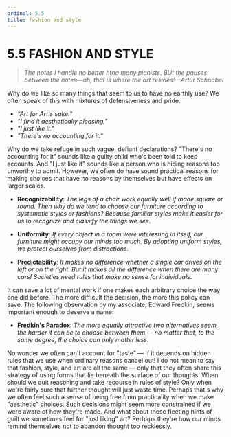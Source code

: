 ```yaml
---
ordinal: 5.5
title: fashion and style
---
```


# 5.5 FASHION AND STYLE

> _The notes I handle no better htna many pianists. BUt the pauses between the notes&mdash;ah, that is where the art resides!&mdash;Artur Schnabel_

Why do we like so many things that seem to us to have no earthly use? We often speak of this with mixtures of defensiveness and pride.

- _"Art for Art's sake."_
- _"I find it aesthetically pleasing."_
- _"I just like it."_
- _"There's no accounting for it."_

Why do we take refuge in such vague, defiant declarations? "There's no accounting for it" sounds like a guilty child who's been told to keep accounts. And "I just like it" sounds like a person who is hiding reasons too unworthy to admit. However, we often do have sound practical reasons for making choices that have no reasons by themselves but have effects on larger scales.

- **Recognizability**: _The legs of a chair work equally well if made square or round. Then why do we tend to choose our furniture according to systematic styles or fashions? Because familiar styles make it easier for us to recognize and classify the things we see._

- **Uniformity**: _If every object in a room were interesting in itself, our furniture might occupy our minds too much. By adopting uniform styles, we protect ourselves from distractions._

- **Predictability**: _It makes no difference whether a single car drives on the left or on the right. But it makes all the difference when there are many cars! Societies need rules that make no sense for individuals._

It can save a lot of mental work if one makes each arbitrary choice the way one did before. The more difficult the decision, the more this policy can save. The following observation by my associate, Edward Fredkin, seems important enough to deserve a name:

- **Fredkin's Paradox**: _The more equally attractive two alternatives seem, the harder it can be to choose between them &mdash; no matter that, to the same degree, the choice can only matter less._

No wonder we often can't account for "taste" &mdash; if it depends on hidden rules that we use when ordinary reasons cancel out! I do not mean to say that fashion, style, and art are all the same &mdash; only that they often share this strategy of using forms that lie beneath the surface of our thoughts. When should we quit reasoning and take recourse in rules of style? Only when we're fairly sure that further thought will just waste time. Perhaps that's why we often feel such a sense of being free from practicality when we make "aesthetic" choices. Such decisions might seem more constrained if we were aware of how they're made. And what about those fleeting hints of guilt we sometimes feel for "just liking" art? Perhaps they're how our minds remind themselves not to abandon thought too recklessly.
